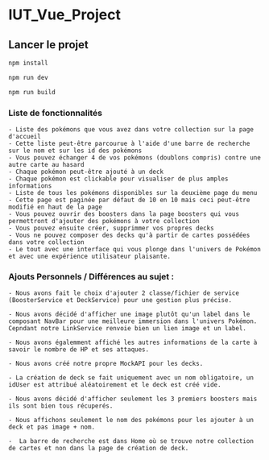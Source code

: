 # IUT_Vue_Project

## Lancer le projet

```sh
npm install
```
```sh
npm run dev
```

```sh
npm run build
```

### Liste de fonctionnalités 

    - Liste des pokémons que vous avez dans votre collection sur la page d'accueil 
    - Cette liste peut-être parcourue à l'aide d'une barre de recherche sur le nom et sur les id des pokémons 
    - Vous pouvez échanger 4 de vos pokémons (doublons compris) contre une autre carte au hasard
    - Chaque pokémon peut-être ajouté à un deck
    - Chaque pokémon est clickable pour visualiser de plus amples informations 
    - Liste de tous les pokémons disponibles sur la deuxième page du menu 
    - Cette page est paginée par défaut de 10 en 10 mais ceci peut-être modifié en haut de la page 
    - Vous pouvez ouvrir des boosters dans la page boosters qui vous permettront d'ajouter des pokémons à votre collection
    - Vous pouvez ensuite créer, supprimmer vos propres decks 
    - Vous ne pouvez composer des decks qu'à partir de cartes possédées dans votre collection 
    - Le tout avec une interface qui vous plonge dans l'univers de Pokémon et avec une expérience utilisateur plaisante.


### Ajouts Personnels / Différences au sujet :

    - Nous avons fait le choix d'ajouter 2 classe/fichier de service (BoosterService et DeckService) pour une gestion plus précise.

    - Nous avons décidé d'afficher une image plutôt qu'un label dans le composant NavBar pour une meilleure immersion dans l'univers Pokémon. Cepndant notre LinkService renvoie bien un lien image et un label.

    - Nous avons égalemment affiché les autres informations de la carte à savoir le nombre de HP et ses attaques.

    - Nous avons créé notre propre MockAPI pour les decks.

    - La création de deck se fait uniquement avec un nom obligatoire, un idUser est attribué aléatoirement et le deck est créé vide. 

    - Nous avons décidé d'afficher seulement les 3 premiers boosters mais ils sont bien tous récuperés.  

    - Nous affichons seulement le nom des pokémons pour les ajouter à un deck et pas image + nom.

    -  La barre de recherche est dans Home où se trouve notre collection de cartes et non dans la page de création de deck.
